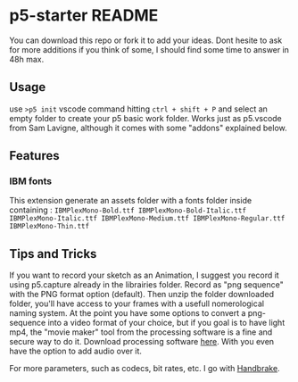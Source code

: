 # p5-starter README

You can download this repo or fork it to add your ideas. Dont hesite to ask for more additions if you think of some, I should find some time to answer in 48h max.

## Usage

use `>p5 init` vscode command hitting `ctrl + shift + P` and select an empty folder to create your p5 basic work folder. Works just as p5.vscode from Sam Lavigne, although it comes with some "addons" explained below.

## Features

### IBM fonts

This extension generate an assets folder with a fonts folder inside containing : 
`
IBMPlexMono-Bold.ttf
IBMPlexMono-Bold-Italic.ttf
IBMPlexMono-Italic.ttf
IBMPlexMono-Medium.ttf
IBMPlexMono-Regular.ttf
IBMPlexMono-Thin.ttf
`

## Tips and Tricks

If you want to record your sketch as an Animation, I suggest you record it using p5.capture already in the librairies folder. Record as "png sequence" with the PNG format option (default).
Then unzip the folder downloaded folder, you'll have access to your frames with a usefull nomerological naming system.
At the point you have some options to convert a png-sequence into a video format of your choice, but if you goal is to have light mp4, the "movie maker" tool from the processing software is a fine and secure way to do it.
Download processing software [here](https://processing.org/download).
With you even have the option to add audio over it.

For more parameters, such as codecs, bit rates, etc. I go with [Handbrake](https://handbrake.fr/).
